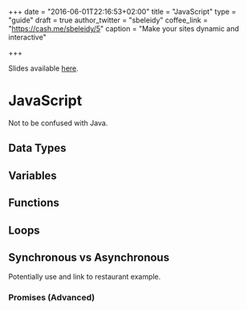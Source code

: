 +++
date = "2016-06-01T22:16:53+02:00"
title = "JavaScript"
type = "guide"
draft = true
author_twitter = "sbeleidy"
coffee_link = "https://cash.me/sbeleidy/5"
caption = "Make your sites dynamic and interactive"

+++

Slides available [here](/slide/js).

# JavaScript

Not to be confused with Java.

## Data Types


## Variables


## Functions


## Loops


## Synchronous vs Asynchronous

Potentially use and link to restaurant example.

### Promises (Advanced)
